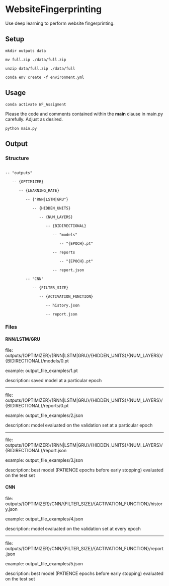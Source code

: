 # WebsiteFingerprinting
Use deep learning to perform website fingerprinting.

## Setup
```mkdir outputs data```

```mv full.zip ./data/full.zip```

```unzip data/full.zip ./data/full```

```conda env create -f environment.yml```

## Usage

```conda activate WF_Assigment```

Please the code and comments contained within the __main__ clause in main.py carefully. Adjust as desired.

```python main.py```

## Output

### Structure

```

-- "outputs"

   -- {OPTIMIZER}
   
      -- {LEARNING_RATE}
      
         -- {"RNN|LSTM|GRU"}
         
            -- {HIDDEN_UNITS}
            
               -- {NUM_LAYERS}
               
                  -- {BIDIRECTIONAL}
                  
                     -- "models"
                     
                        -- "{EPOCH}.pt"
                        
                     -- reports
                     
                        -- "{EPOCH}.pt"
                        
                     -- report.json
                     
         -- "CNN"
         
            -- {FILTER_SIZE}
            
               -- {ACTIVATION_FUNCTION}
               
                  -- history.json
                  
                  -- report.json

```

### Files

#### RNN/LSTM/GRU

file: outputs/{OPTIMIZER}/{RNN|LSTM|GRU}/{HIDDEN_UNITS}/{NUM_LAYERS}/{BIDIRECTIONAL}/models/0.pt

example: output_file_examples/1.pt

description: saved model at a particular epoch

-------------------------------------------------------------------------------------------------

file: outputs/{OPTIMIZER}/{RNN|LSTM|GRU}/{HIDDEN_UNITS}/{NUM_LAYERS}/{BIDIRECTIONAL}/reports/0.pt

example: output_file_examples/2.json

description: model evaluated on the validation set at a particular epoch

-------------------------------------------------------------------------------------------------

file: outputs/{OPTIMIZER}/{RNN|LSTM|GRU}/{HIDDEN_UNITS}/{NUM_LAYERS}/{BIDIRECTIONAL}/report.json

example: output_file_examples/3.json

description: best model (PATIENCE epochs before early stopping) evaluated on the test set

#### CNN

file: outputs/{OPTIMIZER}/CNN/{FILTER_SIZE}/{ACTIVATION_FUNCTION}/history.json

example: output_file_examples/4.json

description: model evaluated on the validation set at every epoch

-------------------------------------------------------------------------------------------------

file: outputs/{OPTIMIZER}/CNN/{FILTER_SIZE}/{ACTIVATION_FUNCTION}/report.json

example: output_file_examples/5.json

description: best model (PATIENCE epochs before early stopping) evaluated on the test set

